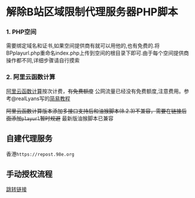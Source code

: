 # 解除B站区域限制代理服务器PHP脚本

### 1. PHP空间

需要绑定域名和证书,如果空间提供商有就可以用他的,也有免费的.将BPplayurl.php重命名index.php上传到空间的根目录下即可.由于每个空间提供商操作都不同,详细步骤请自行摸索

### 2. 阿里云函数计算

[阿里云函数计算](https://www.aliyun.com/product/fc)按次计费，~~有免费额度~~ 公网流量已经没有免费额度,注意费用。参考@realLyans写的[简易教程](https://github.com/ipcjs/bilibili-helper/issues/710#issuecomment-748976481)

~~阿里云函数计算版本添加多接口支持后和油猴脚本(8.2.3)不兼容，需要在链接后面添加`playurl`暂时规避~~ 最新版油猴脚本已兼容

## 自建代理服务
香港`https://repost.98e.org` 



## 手动授权流程
[跳转链接](https://github.com/zzc10086/grocery_store/blob/master/bili_proxy/auth.md)
